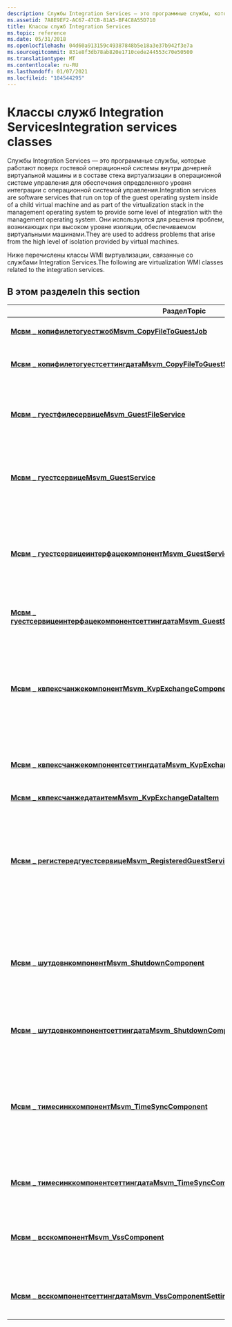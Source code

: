 ```yaml
---
description: Службы Integration Services — это программные службы, которые работают поверх гостевой операционной системы внутри дочерней виртуальной машины и в составе стека виртуализации в операционной системе управления для обеспечения определенного уровня интеграции с операционной системой управления.
ms.assetid: 7A8E9EF2-AC67-47CB-81A5-BF4C8A55D710
title: Классы служб Integration Services
ms.topic: reference
ms.date: 05/31/2018
ms.openlocfilehash: 04d60a913159c49387848b5e18a3e37b942f3e7a
ms.sourcegitcommit: 831e8f3db78ab820e1710cede244553c70e50500
ms.translationtype: MT
ms.contentlocale: ru-RU
ms.lasthandoff: 01/07/2021
ms.locfileid: "104544295"
---
```

# <a name="integration-services-classes"></a><span data-ttu-id="fbf75-103">Классы служб Integration Services</span><span class="sxs-lookup"><span data-stu-id="fbf75-103">Integration services classes</span></span>

<span data-ttu-id="fbf75-104">Службы Integration Services — это программные службы, которые работают поверх гостевой операционной системы внутри дочерней виртуальной машины и в составе стека виртуализации в операционной системе управления для обеспечения определенного уровня интеграции с операционной системой управления.</span><span class="sxs-lookup"><span data-stu-id="fbf75-104">Integration services are software services that run on top of the guest operating system inside of a child virtual machine and as part of the virtualization stack in the management operating system to provide some level of integration with the management operating system.</span></span> <span data-ttu-id="fbf75-105">Они используются для решения проблем, возникающих при высоком уровне изоляции, обеспечиваемом виртуальными машинами.</span><span class="sxs-lookup"><span data-stu-id="fbf75-105">They are used to address problems that arise from the high level of isolation provided by virtual machines.</span></span>

<span data-ttu-id="fbf75-106">Ниже перечислены классы WMI виртуализации, связанные со службами Integration Services.</span><span class="sxs-lookup"><span data-stu-id="fbf75-106">The following are virtualization WMI classes related to the integration services.</span></span>

## <a name="in-this-section"></a><span data-ttu-id="fbf75-107">В этом разделе</span><span class="sxs-lookup"><span data-stu-id="fbf75-107">In this section</span></span>



| <span data-ttu-id="fbf75-108">Раздел</span><span class="sxs-lookup"><span data-stu-id="fbf75-108">Topic</span></span>                                                                                                                | <span data-ttu-id="fbf75-109">Описание</span><span class="sxs-lookup"><span data-stu-id="fbf75-109">Description</span></span>                                                                                                                                                                                                                                                           |
|----------------------------------------------------------------------------------------------------------------------|-----------------------------------------------------------------------------------------------------------------------------------------------------------------------------------------------------------------------------------------------------------------------|
| [<span data-ttu-id="fbf75-110">**Мсвм \_ копифилетогуестжоб**</span><span class="sxs-lookup"><span data-stu-id="fbf75-110">**Msvm\_CopyFileToGuestJob**</span></span>](msvm-copyfiletoguestjob.md)<br/>                                               | <span data-ttu-id="fbf75-111">Представляет задание операции гостевой файловой службы.</span><span class="sxs-lookup"><span data-stu-id="fbf75-111">Represents a guest file service operation job.</span></span> <br/>                                                                                                                                                                                                            |
| [<span data-ttu-id="fbf75-112">**Мсвм \_ копифилетогуестсеттингдата**</span><span class="sxs-lookup"><span data-stu-id="fbf75-112">**Msvm\_CopyFileToGuestSettingData**</span></span>](msvm-copyfiletoguestsettingdata.md)<br/>                               | <span data-ttu-id="fbf75-113">Представляет параметры для копирования файла с узла на гость.</span><span class="sxs-lookup"><span data-stu-id="fbf75-113">Represents the parameters for copying a file from the host into the guest.</span></span> <br/>                                                                                                                                                                                |
| [<span data-ttu-id="fbf75-114">**Мсвм \_ гуестфилесервице**</span><span class="sxs-lookup"><span data-stu-id="fbf75-114">**Msvm\_GuestFileService**</span></span>](msvm-guestfileservice.md)<br/>                                                   | <span data-ttu-id="fbf75-115">[**Мсвм \_ Гуестфилесервице**](msvm-guestfileservice.md) содержит метод, который можно использовать для копирования файла на виртуальную машину с узла Hyper-V.</span><span class="sxs-lookup"><span data-stu-id="fbf75-115">[**Msvm\_GuestFileService**](msvm-guestfileservice.md) contains a method that can be used to copy a file to a virtual machine from the Hyper-V host.</span></span> <br/>                                                                                                     |
| [<span data-ttu-id="fbf75-116">**Мсвм \_ гуестсервице**</span><span class="sxs-lookup"><span data-stu-id="fbf75-116">**Msvm\_GuestService**</span></span>](msvm-guestservice.md)<br/>                                                           | <span data-ttu-id="fbf75-117">[**Мсвм \_ Гуестсервице**](msvm-guestservice.md) — это абстрактный базовый класс для служб в гостевой системе, к которому можно получить доступ с узла.</span><span class="sxs-lookup"><span data-stu-id="fbf75-117">[**Msvm\_GuestService**](msvm-guestservice.md) is the abstract base class for services in the guest that can be accessed from the host.</span></span> <br/>                                                                                                                  |
| [<span data-ttu-id="fbf75-118">**Мсвм \_ гуестсервицеинтерфацекомпонент**</span><span class="sxs-lookup"><span data-stu-id="fbf75-118">**Msvm\_GuestServiceInterfaceComponent**</span></span>](msvm-guestserviceinterfacecomponent.md)<br/>                       | <span data-ttu-id="fbf75-119">Представляет состояние компонента интерфейса гостевой службы, предоставляющего механизм взаимодействия с виртуальной машиной из интерфейсов управления в системе узла.</span><span class="sxs-lookup"><span data-stu-id="fbf75-119">Represents the state of the guest service interface component, which provides a mechanism to interact with the virtual machine from the management interfaces on the host system.</span></span> <br/>                                                                         |
| [<span data-ttu-id="fbf75-120">**Мсвм \_ гуестсервицеинтерфацекомпонентсеттингдата**</span><span class="sxs-lookup"><span data-stu-id="fbf75-120">**Msvm\_GuestServiceInterfaceComponentSettingData**</span></span>](msvm-guestserviceinterfacecomponentsettingdata.md)<br/> | <span data-ttu-id="fbf75-121">Представляет настроенное состояние компонента интерфейса гостевой службы.</span><span class="sxs-lookup"><span data-stu-id="fbf75-121">Represents the configured state of the guest service interface component.</span></span> <br/>                                                                                                                                                                                 |
| [<span data-ttu-id="fbf75-122">**Мсвм \_ квпексчанжекомпонент**</span><span class="sxs-lookup"><span data-stu-id="fbf75-122">**Msvm\_KvpExchangeComponent**</span></span>](msvm-kvpexchangecomponent.md)<br/>                                           | <span data-ttu-id="fbf75-123">Представляет состояние службы обмена ключами и значениями, которая предоставляет механизм обмена данными между виртуальной машиной и операционной системой, работающей в операционной системе управления.</span><span class="sxs-lookup"><span data-stu-id="fbf75-123">Represents the state of the key/value pair exchange service, which provides a mechanism to exchange data between the virtual machine and the operating system running on the management operating system.</span></span><br/>                                                  |
| [<span data-ttu-id="fbf75-124">**Мсвм \_ квпексчанжекомпонентсеттингдата**</span><span class="sxs-lookup"><span data-stu-id="fbf75-124">**Msvm\_KvpExchangeComponentSettingData**</span></span>](msvm-kvpexchangecomponentsettingdata.md)<br/>                     | <span data-ttu-id="fbf75-125">Представляет настроенное состояние службы обмена ключами и значением.</span><span class="sxs-lookup"><span data-stu-id="fbf75-125">Represents the configured state of the key/value pair exchange service.</span></span><br/>                                                                                                                                                                                    |
| [<span data-ttu-id="fbf75-126">**Мсвм \_ квпексчанжедатаитем**</span><span class="sxs-lookup"><span data-stu-id="fbf75-126">**Msvm\_KvpExchangeDataItem**</span></span>](msvm-kvpexchangedataitem.md)<br/>                                             | <span data-ttu-id="fbf75-127">Представляет пару "ключ-значение".</span><span class="sxs-lookup"><span data-stu-id="fbf75-127">Represents a key/value pair.</span></span><br/>                                                                                                                                                                                                                               |
| [<span data-ttu-id="fbf75-128">**Мсвм \_ регистередгуестсервице**</span><span class="sxs-lookup"><span data-stu-id="fbf75-128">**Msvm\_RegisteredGuestService**</span></span>](msvm-registeredguestservice.md)<br/>                                       | <span data-ttu-id="fbf75-129">Представляет связь между экземпляром [**мсвм \_ гуестсервицеинтерфацекомпонент**](msvm-guestserviceinterfacecomponent.md) и экземпляром [**мсвм \_ гуестсервице**](msvm-guestservice.md), который представляет службу, работающую в гостевой системе.</span><span class="sxs-lookup"><span data-stu-id="fbf75-129">Represents an association between an instance of [**Msvm\_GuestServiceInterfaceComponent**](msvm-guestserviceinterfacecomponent.md) and an instance of [**Msvm\_GuestService**](msvm-guestservice.md), which represents a service running in the guest.</span></span> <br/> |
| [<span data-ttu-id="fbf75-130">**Мсвм \_ шутдовнкомпонент**</span><span class="sxs-lookup"><span data-stu-id="fbf75-130">**Msvm\_ShutdownComponent**</span></span>](msvm-shutdowncomponent.md)<br/>                                                 | <span data-ttu-id="fbf75-131">Представляет состояние службы завершения работы, которое предоставляет механизм для завершения работы операционной системы виртуальной машины из интерфейсов управления в системе узла.</span><span class="sxs-lookup"><span data-stu-id="fbf75-131">Represents the state of the shutdown service, which provides a mechanism to shut down the operating system of the virtual machine from the management interfaces on the host system.</span></span><br/>                                                                       |
| [<span data-ttu-id="fbf75-132">**Мсвм \_ шутдовнкомпонентсеттингдата**</span><span class="sxs-lookup"><span data-stu-id="fbf75-132">**Msvm\_ShutdownComponentSettingData**</span></span>](msvm-shutdowncomponentsettingdata.md)<br/>                           | <span data-ttu-id="fbf75-133">Представляет настроенное состояние службы завершения работы.</span><span class="sxs-lookup"><span data-stu-id="fbf75-133">Represents the configured state of the shutdown service.</span></span><br/>                                                                                                                                                                                                   |
| [<span data-ttu-id="fbf75-134">**Мсвм \_ тимесинккомпонент**</span><span class="sxs-lookup"><span data-stu-id="fbf75-134">**Msvm\_TimeSyncComponent**</span></span>](msvm-timesynccomponent.md)<br/>                                                 | <span data-ttu-id="fbf75-135">Представляет состояние службы синхронизации времени, которое отвечает за синхронизацию системного времени виртуальной машины с системным временем операционной системы, работающей в операционной системе управления.</span><span class="sxs-lookup"><span data-stu-id="fbf75-135">Represents the state of the time synchronization service, which is responsible for synchronizing the system time of a virtual machine with the system time of the operating system running in the management operating system.</span></span><br/>                             |
| [<span data-ttu-id="fbf75-136">**Мсвм \_ тимесинккомпонентсеттингдата**</span><span class="sxs-lookup"><span data-stu-id="fbf75-136">**Msvm\_TimeSyncComponentSettingData**</span></span>](msvm-timesynccomponentsettingdata.md)<br/>                           | <span data-ttu-id="fbf75-137">Представляет настроенное состояние службы синхронизации времени.</span><span class="sxs-lookup"><span data-stu-id="fbf75-137">Represents the configured state of the time synchronization service.</span></span><br/>                                                                                                                                                                                       |
| [<span data-ttu-id="fbf75-138">**Мсвм \_ всскомпонент**</span><span class="sxs-lookup"><span data-stu-id="fbf75-138">**Msvm\_VssComponent**</span></span>](msvm-vsscomponent.md)<br/>                                                           | <span data-ttu-id="fbf75-139">Представляет состояние службы служба теневого копирования томов (VSS), которая реализует инициатор запроса VSS в гостевой операционной системе.</span><span class="sxs-lookup"><span data-stu-id="fbf75-139">Represents the state of the Volume Shadow Copy Service (VSS) service, which implements the VSS Requester in the guest operating system.</span></span><br/>                                                                                                                    |
| [<span data-ttu-id="fbf75-140">**Мсвм \_ всскомпонентсеттингдата**</span><span class="sxs-lookup"><span data-stu-id="fbf75-140">**Msvm\_VssComponentSettingData**</span></span>](msvm-vsscomponentsettingdata.md)<br/>                                     | <span data-ttu-id="fbf75-141">Представляет настроенное состояние службы служба теневого копирования томов (VSS).</span><span class="sxs-lookup"><span data-stu-id="fbf75-141">Represents the configured state of the Volume Shadow Copy Service (VSS) service.</span></span><br/>                                                                                                                                                                           |



 

 

 




